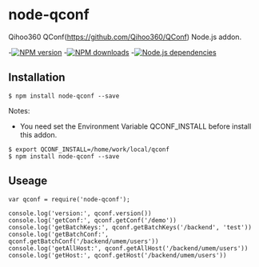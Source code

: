 # node-qconf
Qihoo360 QConf(https://github.com/Qihoo360/QConf) Node.js addon.

-[![NPM version][npm-image]][npm-url]
-[![NPM downloads][downloads-image]][npm-url]
-[![Node.js dependencies][david-image]][david-url]

## Installation

```
$ npm install node-qconf --save
```

Notes:

* You need set the Environment Variable QCONF_INSTALL before install this addon.

```
$ export QCONF_INSTALL=/home/work/local/qconf
$ npm install node-qconf --save
```

## Useage

```
var qconf = require('node-qconf');

console.log('version:', qconf.version())
console.log('getConf:', qconf.getConf('/demo'))
console.log('getBatchKeys:', qconf.getBatchKeys('/backend', 'test'))
console.log('getBatchConf:', qconf.getBatchConf('/backend/umem/users'))
console.log('getAllHost:', qconf.getAllHost('/backend/umem/users'))
console.log('getHost:', qconf.getHost('/backend/umem/users'))

```


[npm-image]: https://img.shields.io/npm/v/node-qconf.svg?style=flat-square
[npm-url]: https://npmjs.org/package/node-qconf
[downloads-image]: https://img.shields.io/npm/dm/node-qconf.svg?style=flat-square
[david-image]: https://img.shields.io/david/demohi/node-qconf.svg?style=flat-square
[david-url]: https://david-dm.org/demohi/node-qconf
